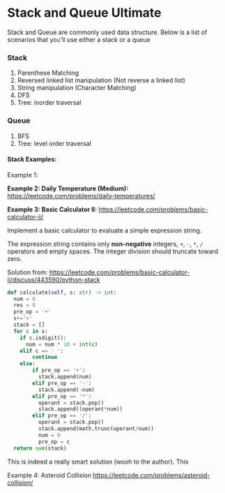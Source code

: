 # Stack and Queue Ultimate

Stack and Queue are commonly used data structure. Below is a list of scenarios that you'll use either a stack or a queue



### Stack

1. Parenthese Matching
2. Reversed linked list manipulation (Not reverse a linked list)
3. String manipulation (Character Matching)
4. DFS
5. Tree: inorder traversal

### Queue

1. BFS
2. Tree: level order traversal





#### Stack Examples:

Example 1: 

**Example 2: Daily Temperature (Medium):** https://leetcode.com/problems/daily-temperatures/



**Example 3: Basic Calculator II:** https://leetcode.com/problems/basic-calculator-ii/

Implement a basic calculator to evaluate a simple expression string.

The expression string contains only **non-negative** integers, `+`, `-`, `*`, `/` operators and empty spaces. The integer division should truncate toward zero.

Solution from: https://leetcode.com/problems/basic-calculator-ii/discuss/443590/python-stack

```python
def calculate(self, s: str) -> int:
  num = 0
  res = 0
  pre_op = '+'
  s+='+'
  stack = []
  for c in s:
    if c.isdigit():
      num = num * 10 + int(c)
    elif c == ' ':
        continue
    else:
        if pre_op == '+':
          stack.append(num)
        elif pre_op == '-':
          stack.append(-num)
        elif pre_op == '*':
          operant = stack.pop()
          stack.append((operant*num))
        elif pre_op == '/':
          operant = stack.pop()
          stack.append(math.trunc(operant/num))
          num = 0
          pre_op = c
  return sum(stack)
```

This is indeed a really smart solution (wooh to the author). This



Example 4: Asteroid Collision https://leetcode.com/problems/asteroid-collision/